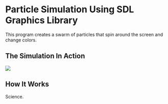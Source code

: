 
# Particle Simulation Using SDL Graphics Library

This program creates a swarm of particles that spin around the screen and change colors.

<h2>The Simulation In Action</h2>
<p align="left">
  <img src = "https://s29.postimg.org/daaszf7hz/Screen_Shot_2017_01_16_at_10_10_33_AM.png" />
</p>

<h2>How It Works</h2>
Science.
